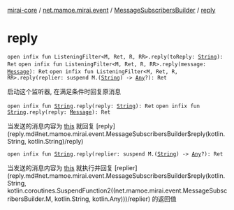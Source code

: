 [mirai-core](../../index.md) / [net.mamoe.mirai.event](../index.md) / [MessageSubscribersBuilder](index.md) / [reply](./reply.md)

# reply

`open infix fun ListeningFilter<M, Ret, R, RR>.reply(toReply: `[`String`](https://kotlinlang.org/api/latest/jvm/stdlib/kotlin/-string/index.html)`): Ret`
`open infix fun ListeningFilter<M, Ret, R, RR>.reply(message: `[`Message`](../../net.mamoe.mirai.message.data/-message/index.md)`): Ret`
`open infix fun ListeningFilter<M, Ret, R, RR>.reply(replier: suspend M.(`[`String`](https://kotlinlang.org/api/latest/jvm/stdlib/kotlin/-string/index.html)`) -> `[`Any`](https://kotlinlang.org/api/latest/jvm/stdlib/kotlin/-any/index.html)`?): Ret`

启动这个监听器, 在满足条件时回复原消息

`open infix fun `[`String`](https://kotlinlang.org/api/latest/jvm/stdlib/kotlin/-string/index.html)`.reply(reply: `[`String`](https://kotlinlang.org/api/latest/jvm/stdlib/kotlin/-string/index.html)`): Ret`
`open infix fun `[`String`](https://kotlinlang.org/api/latest/jvm/stdlib/kotlin/-string/index.html)`.reply(reply: `[`Message`](../../net.mamoe.mirai.message.data/-message/index.md)`): Ret`

当发送的消息内容为 [this](reply/-this-.md) 就回复 [reply](reply.md#net.mamoe.mirai.event.MessageSubscribersBuilder$reply(kotlin.String, kotlin.String)/reply)

`open infix fun `[`String`](https://kotlinlang.org/api/latest/jvm/stdlib/kotlin/-string/index.html)`.reply(replier: suspend M.(`[`String`](https://kotlinlang.org/api/latest/jvm/stdlib/kotlin/-string/index.html)`) -> `[`Any`](https://kotlinlang.org/api/latest/jvm/stdlib/kotlin/-any/index.html)`?): Ret`

当发送的消息内容为 [this](reply/-this-.md) 就执行并回复 [replier](reply.md#net.mamoe.mirai.event.MessageSubscribersBuilder$reply(kotlin.String, kotlin.coroutines.SuspendFunction2((net.mamoe.mirai.event.MessageSubscribersBuilder.M, kotlin.String, kotlin.Any)))/replier) 的返回值

